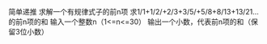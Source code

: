 简单递推
求解一个有规律式子的前n项
求1/1+1/2/+2/3+3/5/+5/8+8/13+13/21...的前n项的和
输入一个整数n（1<=n<=30）
输出一个小数，代表前n项的和（保留3位小数）
